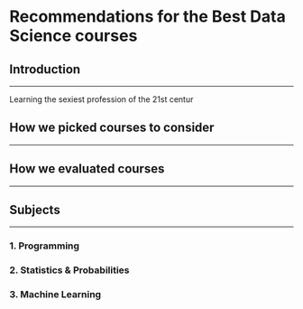 # Recommendations for the Best Data Science courses

## Introduction
---
Learning the sexiest profession of the 21st centur

## How we picked courses to consider
---

## How we evaluated courses
---

## Subjects
--- 

### 1. Programming

### 2. Statistics & Probabilities

### 3. Machine Learning

